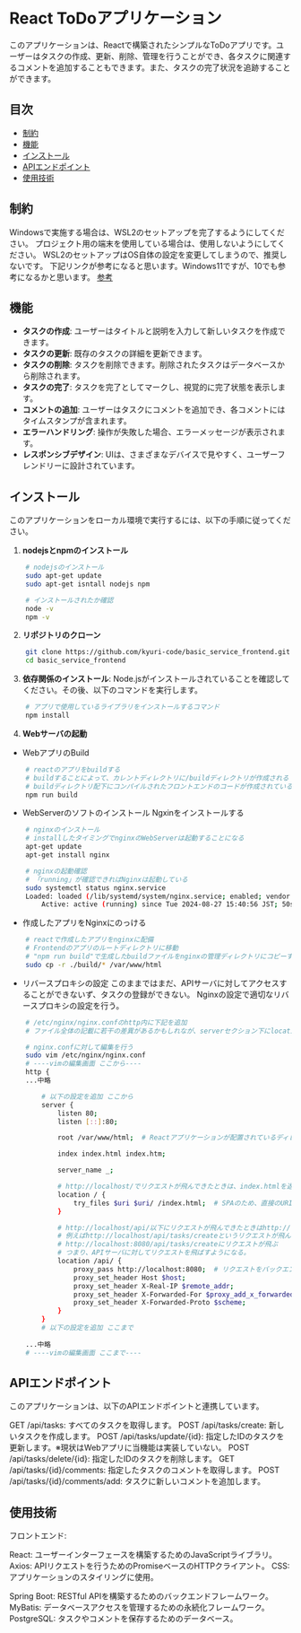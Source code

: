 # React ToDoアプリケーション

このアプリケーションは、Reactで構築されたシンプルなToDoアプリです。ユーザーはタスクの作成、更新、削除、管理を行うことができ、各タスクに関連するコメントを追加することもできます。また、タスクの完了状況を追跡することができます。

## 目次

- [制約](#制約)
- [機能](#機能)
- [インストール](#インストール)
- [APIエンドポイント](#apiエンドポイント)
- [使用技術](#使用技術)

## 制約
Windowsで実施する場合は、WSL2のセットアップを完了するようにしてください。
プロジェクト用の端末を使用している場合は、使用しないようにしてください。
WSL2のセットアップはOS自体の設定を変更してしまうので、推奨しないです。
下記リンクが参考になると思います。Windows11ですが、10でも参考になるかと思います。
[参考](https://note.com/hiro20180901/n/nc798a07485e2)


## 機能

- **タスクの作成**: ユーザーはタイトルと説明を入力して新しいタスクを作成できます。
- **タスクの更新**: 既存のタスクの詳細を更新できます。
- **タスクの削除**: タスクを削除できます。削除されたタスクはデータベースから削除されます。
- **タスクの完了**: タスクを完了としてマークし、視覚的に完了状態を表示します。
- **コメントの追加**: ユーザーはタスクにコメントを追加でき、各コメントにはタイムスタンプが含まれます。
- **エラーハンドリング**: 操作が失敗した場合、エラーメッセージが表示されます。
- **レスポンシブデザイン**: UIは、さまざまなデバイスで見やすく、ユーザーフレンドリーに設計されています。

## インストール

このアプリケーションをローカル環境で実行するには、以下の手順に従ってください。

1. **nodejsとnpmのインストール**
```bash
    # nodejsのインストール
    sudo apt-get update
    sudo apt-get isntall nodejs npm

    # インストールされたか確認
    node -v
    npm -v
```

2. **リポジトリのクローン**
```bash
    git clone https://github.com/kyuri-code/basic_service_frontend.git
    cd basic_service_frontend
```

3. **依存関係のインストール**: Node.jsがインストールされていることを確認してください。その後、以下のコマンドを実行します。
```bash
    # アプリで使用しているライブラリをインストールするコマンド
    npm install
```

4. **Webサーバの起動**
- WebアプリのBuild
```bash
    # reactのアプリをbuildする
    # buildすることによって、カレントディレクトリに/buildディレクトリが作成される
    # buildディレクトリ配下にコンパイルされたフロントエンドのコードが作成されている
    npm run build
```

- WebServerのソフトのインストール
Ngxinをインストールする
```bash
    # nginxのインストール
    # installしたタイミングでnginxのWebServerは起動することになる
    apt-get update
    apt-get install nginx

    # nginxの起動確認
    # 「running」が確認できればNginxは起動している
    sudo systemctl status nginx.service
    Loaded: loaded (/lib/systemd/system/nginx.service; enabled; vendor preset: enabled)
        Active: active (running) since Tue 2024-08-27 15:40:56 JST; 50s ago
```

- 作成したアプリをNginxにのっける
```bash
    # reactで作成したアプリをnginxに配備
    # Frontendのアプリのルートディレクトリに移動
    # "npm run build"で生成したbuildファイルをnginxの管理ディレクトリにコピーする
    sudo cp -r ./build/* /var/www/html
```

- リバースプロキシの設定
このままではまだ、APIサーバに対してアクセスすることができないず、タスクの登録ができない。
Nginxの設定で適切なリバースプロキシの設定を行う。
```bash
    # /etc/nginx/nginx.confのhttp内に下記を追加
    # ファイル全体の記載に若干の差異があるかもしれなが、serverセクション下にlocation /api/を追加するだけで問題ない。

    # nginx.confに対して編集を行う
    sudo vim /etc/nginx/nginx.conf
    # ----vimの編集画面 ここから----
    http {
    ...中略

        # 以下の設定を追加 ここから
        server {
            listen 80;
            listen [::]:80;

            root /var/www/html;  # Reactアプリケーションが配置されているディレクトリ

            index index.html index.htm;

            server_name _;

            # http://localhost/でリクエストが飛んできたときは、index.htmlを返却するようにする
            location / {
                try_files $uri $uri/ /index.html;  # SPAのため、直接のURIが存在しない場合でもindex.htmlを返す
            }

            # http://localhost/api/以下にリクエストが飛んできたときはhttp://localhost:8080に対してリクエストを送るようになる
            # 例えばhttp://localhost/api/tasks/createというリクエストが飛んだ場合は、
            # http://localhost:8080/api/tasks/createにリクエストが飛ぶ
            # つまり、APIサーバに対してリクエストを飛ばすようになる。
            location /api/ {
                proxy_pass http://localhost:8080;  # リクエストをバックエンドのSpring Bootにプロキシ
                proxy_set_header Host $host;
                proxy_set_header X-Real-IP $remote_addr;
                proxy_set_header X-Forwarded-For $proxy_add_x_forwarded_for;
                proxy_set_header X-Forwarded-Proto $scheme;
            }		
        }
        # 以下の設定を追加 ここまで
    
    ...中略
    # ----vimの編集画面 ここまで----
```

## APIエンドポイント
このアプリケーションは、以下のAPIエンドポイントと連携しています。

GET /api/tasks: すべてのタスクを取得します。
POST /api/tasks/create: 新しいタスクを作成します。
POST /api/tasks/update/{id}: 指定したIDのタスクを更新します。※現状はWebアプリに当機能は実装していない。
POST /api/tasks/delete/{id}: 指定したIDのタスクを削除します。
GET /api/tasks/{id}/comments: 指定したタスクのコメントを取得します。
POST /api/tasks/{id}/comments/add: タスクに新しいコメントを追加します。

## 使用技術
フロントエンド:

React: ユーザーインターフェースを構築するためのJavaScriptライブラリ。
Axios: APIリクエストを行うためのPromiseベースのHTTPクライアント。
CSS: アプリケーションのスタイリングに使用。

Spring Boot: RESTful APIを構築するためのバックエンドフレームワーク。
MyBatis: データベースアクセスを管理するための永続化フレームワーク。
PostgreSQL: タスクやコメントを保存するためのデータベース。